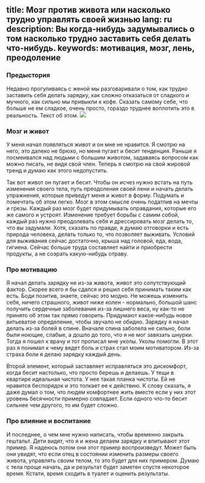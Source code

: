 title: Мозг против живота или насколько трудно управлять своей жизнью
lang: ru
description: Вы когда-нибудь задумывались о том насколько трудно заставить себя делать что-нибудь.
keywords: мотивация, мозг, лень, преодоление
---

<h3>Предыстория</h3>
Недавно прогуливаясь с женой мы разговаривали о том, как трудно заставить себя делать зарядку, как сложно отказаться от сладкого и мучного, как сильно мы привыкли к кофе. Сказать самому себе, что больше не ем сладкое, очень просто, гораздо труднее воплотить это в реальность. Текст об этом.

<img src="https://viktor.zharina.info/static/brainnstomach.jpg" />

<h3>Мозг и живот</h3>
У меня начал появляться живот и он мне не нравится. Я смотрю на него, это далеко не брюхо, но меня пугает и бесит тенденция. Раньше я посмеивался над людьми с большим животом, задаваясь вопросом как можно писать, не видя свой член. Теперь я смотрю на свой жировой тренд и думаю как этого недопустить. 

Так вот живот он пугает и бесит. Чтобы он исчез нужно встать на путь изменения своего тела, путь преодоления своей лени и начать делать упражнения, которые приведут меня и живот в форму. Подумать и помечтать об этом легко. Мозг в этом смысле очень податлив на мечты и грезы. Каждый раз мозг будет придумывать оправдания, которые его же самого и устроят. Изменение требует борьбы с самим собой, каждый раз нужно преодолевать себя и дрессировать мозг делать то, что вы задумали. Хотя, сказать по правде, я думаю отговорки и есть природа человека, делать только то, что позволяет выживать. Условий для выживания сейчас достаточно, крыша над головой, еда, вода, гигиена. Сейчас больше труда составляет найти и приобрести продукты, а не соэрать какую-нибудь отраву.

<h3>Про мотивацию</h3>
Я начал делать зарядку не из-за живота, живот это сопутствующий фактор. Скорее всего я бы сдался и решил себя принимать таким как есть. Боди позитив, знаете, сейчас это модно. Не можешь изменить себя, ничего страшного, живот ниже колен - нормально, большой шанс получить сердечные заболевания из-за лишнего веса, ну как-то не принято об этом так прямо говорить. Придумают какое-нибудь новое витьеватое определение, чтобы звучало не обидно.
Зарядку я начал делать из-за болей в спине. Вначале спина заболела не сильно, боли были ноющие, слабые, а дошло до того, что я не мог завязать шнурки. Тогда я пошел к врачу и тот прописал мне уколы. Уколы помогли. В этот раз я понимал к чему ведет боль и страх стал моим мотиватором. Из-за страха боли я делаю зарядку каждый день. 

Второй элемент, который заставляет исправляться это дискомфорт, когда бесит настолько, что просто берешь и делаешь. У тещи в квартире идеальная чистота. У нее такая планка чистоты. Ей не нравится беспорядок и это толкает ее к действию. К слову сказать, я даже думал о том, что людям комфортнее жить вместе если у них этот уровень бесячности примерно совпадает. Если одного что-то бесит сильнее чем другого, то им будет сложно.

<h3>Про влияние и воспитание</h3>
И последнее, о чем мне нужно написать, чтобы временно закрыть гештальт.  Дети видят, что я и жена делаем зарядку и впитывают этот пример. Я надеюсь потом они этот пример воспроизведут. Может быть они увидят, что если отец в состоянии изменить размеры своего живота, управлять своим телом, то это будет для них примером. Думаю с тела проще начать, да и результат будет заметен спустя некоторое время. Кстати, время сходить в туалет и оценить результаты.